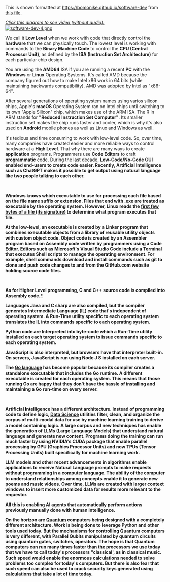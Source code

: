 This is shown formatted at <a target="_blank" href="https://bomonike.github.io/software-dev">https://bomonike.github.io/software-dev</a> from <a target="_blank" href="https://github.com/bomonike/bomonike.github.io/blob/master/software-dev.md">this file</a>.

<a target="_blank" href="https://youtu.be/8lOaxFIk3wE"><em>Click this diagram to see video (without audio):</em><br /><img alt="software-dev-4.png" src="https://res.cloudinary.com/dcajqrroq/image/upload/v1724184659/software-dev-4_z6epyo.png"></a>

We call it  <strong>Low Level</strong> when we work with code that directly control the <strong>hardware</strong> that we can physically touch. The lowest level is working with commands to the <strong>Binary Machine Code</strong> to control the <strong>CPU (Central Processor Unit)</strong>, as defined by the <strong>ISA (Instruction Set Architecture)</strong> for each particular chip design.

You are using the <strong>AMD64</strong> ISA if you are running a recent <strong>PC</strong> with the <strong>Windows</strong> or <strong>Linux</strong> Operating Systems. It's called AMD because the company figured out how to make Intel x86 work in 64 bits (while maintaining backwards compatibility). AMD was adopted by Intel as "x86-64".

After several generations of operating system names using varios silicon chips, Apple's <strong>macOS</strong> Operating System ran on Intel chips until switching to its own "Apple Silicon" chip, which makes use of the ARM ISA. The R in ARM stands for <strong>"Reduced Instruction Set Computer"</strong>. Its smaller instruction set makes the chip runs faster and cooler, which is why it's also used on <strong>Android</strong> mobile phones as well as Linux and Windows as well.

It's tedious and time consuming to work with low-level code.
So, over time, many companies have created easier and more reliable ways to control hardware at a <strong>High Level</strong>.
That why there are many ways to create <strong>application</strong> programs.
Programmers use <strong>Code Editors</strong> to craft <strong>programmatic</strong> code.
During the last decade, <strong>Low-Code/No-Code GUI</stronf> enabled end-users to create code easier.
Recently, <strong>Artificial Intelligence</strong> such as ChatGPT makes it possible to get output using <strong>natural language</strong> like two people talking to each other.

&nbsp;

Windows knows which <strong>executable</strong> to use for processing each file based on the file name suffix or extension.
Files that end with <strong>.exe</strong> are treated as <strong>executable</strong> by the operating system.
However, Linux reads the <a target="_blank" href="https://en.wikipedia.org/wiki/List_of_file_signatures">first few bytes of a file (its signature)</a> to determine what program executes that file.

At the low-level, an executable is created by a <strong>Linker</strong> program that combines executable objects from a <strong>library</strong> of reusable utility objects with custom <strong>object code</strong>. Object code is created by an <strong> Assembler</strong> program based on <strong>Assembly code</strong> written by programmers using a <strong>Code Editor</strong>.
Editors such as Microsoft's Visual Studio Code include a Terminal that executes <strong>Shell</strong> scripts to manage the operating environment.
For example, shell commands download and install commands such as <strong>git</strong> to clone and push code changes to and from the GitHub.com website holding source code files.

&nbsp;

As for <strong>Higher Level</strong> programming, <strong>C and C++</strong> source code is <strong>compiled</strong> into Assembly code.<a target="_blank" href="https://www.youtube.com/watch?v=N2y6csonII4">*</a>

Languages <strong>Java and C sharp</strong> are also compiled, but the compiler generates <strong>Intermediate Language</strong> (IL) code that's independent of operating system. A <strong>Run-Time</strong> utility specific to each operating system translates the IL into commands specific to each operating system.

<strong>Python</strong> code are <strong>Interpreted</strong> into byte-code which a <strong>Run-Time</strong> utility installed on each target operating system to issue commands specific to each operating system.

<strong>JavaScript</strong> is also interpreted, but browsers have that interpreter built-in.
On servers, JavaScript is run using Node J S installed on each server.

The <a target="_blank" href="http://wilsonmar.github.io/golang/">Go language</a> has become popular because its compiler creates a standalone executable that includes the Go runtime. A different executable is created for each operating system. This means that those running Go are happy that they don't have the hassle of installing and maintaining a Go run-time on every server.

&nbsp;

<strong>Artificial Intelligence</strong> has a different architecture. Instead of programming code to define logic, <a target="_blank" href="https://www.youtube.com/watch?v=qtuzVc0N5o0">Data Science</a> utilities filter, clean, and organize the <strong>corpus</strong> of <strong>multi-modal</strong> data for use by <strong>machine learning training</strong> to derive a <strong>model</strong> containing logic. A large corpus and new techniques has enable the generation of <strong>LLMs (Large Language Models)</strong> that understand natural language and generate new content.
Programs doing the training can run much faster by using NVIDIA's <strong>CUDA</strong> package that enable  parallel processing by <strong>GPU (Graphics Processor Units)</strong> and now
<strong>TPUs (Tensor Processing Units)</strong> built specifically for machine learning work.

LLM models and other recent advancements in algorithms enable applications to receive <strong>Natural Language</strong> prompts to make requests without programming in a computer language. The ability of the computer to understand relationships among concepts enable it to generate new poems and music videos. Over time, LLMs are created with larger <strong>context windows</strong> to insert more customized data for results more relevant to the requestor.

All this is enabling <strong>AI agents</strong> that automatically perform actions previously manually done with human intelligence.

On the horizon are <a target="_blank" href="https://wilsonmar.github.io/quantum/">Quantum</a> computers being designed with a completely different architecture.
Work is being done to leverage Python and other tools used today.
But the mechanisms for controlling Quantum computers is very different, with <strong>Parallel Qubits</strong> manipulated by quantum circuits using quantum gates, switches, operators.
The hope is that Quantum computers can run many times faster than the processors we use today that we have to call today's  processors <strong>"classical'</strong>, as in classical music. Such speed would enable the enormous calculations needed to solve problems too complex for today's computers. But there is also fear that such speed can also be used to crack security keys generated using calculations that take a lot of time today.

